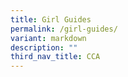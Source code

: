 ```yaml
---
title: Girl Guides
permalink: /girl-guides/
variant: markdown
description: ""
third_nav_title: CCA
---
```

